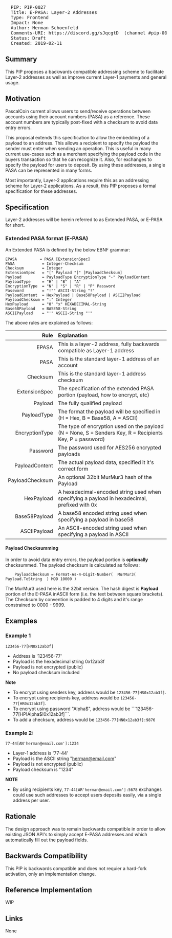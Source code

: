 <pre>
  PIP: PIP-0027
  Title: E-PASA: Layer-2 Addresses
  Type: Frontend
  Impact: None
  Author: Herman Schoenfeld <herman@sphere10.com>
  Comments-URI: https://discord.gg/sJqcgtD  (channel #pip-0027)
  Status: Draft
  Created: 2019-02-11
</pre>

## Summary

This PIP proposes a backwards compatible addressing scheme to facilitate Layer-2 addresses as well as improve current Layer-1 payments and general usage.

## Motivation

PascalCoin current allows users to send/receive operations between accounts using their account numbers (PASA) as a reference. These account numbers are typically post-fixed with a checksum to avoid data entry errors. 

This proposal extends this specification to allow the embedding of a payload to an address. This allows a recipient to specify the payload the sender must enter when sending an operation. This is useful in many current use-cases such as a merchant specifying the payload code in the buyers transaction so that he can recognize it. Also, for exchanges to specify the payload for users to deposit. By using these addresses, a single PASA can be represented in many forms. 

Most importantly, Layer-2 applications require this as an addressing scheme for Layer-2 applications. As a result, this PIP proposes a formal specification for these addresses.

## Specification

Layer-2 addresses will be herein referred to as Extended PASA, or E-PASA for short.

### Extended PASA format (E-PASA)

An Extended PASA is defined by the below EBNF grammar:

    EPASA          = PASA [ExtensionSpec]  
    PASA            = Integer-Checksum
    Checksum        = Integer
    ExtensionSpec   = "[" Payload "]" [PayloadChecksum] 
    Payload         = PayloadType EncryptionType "-" PayloadContent
    PayloadType     = "H" | "B" | "A"
    EncryptionType  = "N" | "S" | "R" | "P" Password
    Password        = "!"" ASCII-String "!"
    PayloadContent  = HexPayload | Base58Payload | ASCIIPayload
    PayloadChecksum = ":" Integer
    HexPayload      = "0" "x" HEXADECIMAL-String
    Base58Payload   = BASE58-String
    ASCIIPayload    = "'" ASCII-String "'"

The above rules are explained as follows:

| Rule            | Explanation                                                                                              |
| --------------: | :------------------------------------------------------------------------------------------------------- |
| EPASA           | This is a layer-2 address, fully backwards compatible as Layer-1 address                                 |
| PASA            | This is the standard layer-1 address of an account                                                       |
| Checksum        | This is the standard layer-1 address checksum                                                            |
| ExtensionSpec   | The specification of the extended PASA portion (payload, how to encrypt, etc)                            |
| Payload         | The fully qualified payload                                                                              |
| PayloadType     | The format the payload will be specified in (H = Hex, B = Base58, A = ASCII)                             |
| EncryptionType  | The type of encryption used on the payload (N = None, S = Senders Key, R = Recipients Key, P = password) |
| Password        | The password used for AES256 encrypted payloads                                                          |
| PayloadContent  | The actual payload data, specified it it's correct form                                                  |
| PayloadChecksum | An optional 32bit MurMur3 hash of the Payload                                                            |
| HexPayload      | A hexadecimal-encoded string used when specifying a payload in hexadecimal, prefixed with 0x             |
| Base58Payload   | A base58 encoded string used when specifying a payload in base58                                         |
| ASCIIPayload    | An ASCII-encoded string used when specifying a payload in ASCII                                          |

#### Payload Checksumming

In order to avoid data entry errors, the payload portion is **optionally** checksummed. The payload checksum is calculated as follows:

```
    PayloadChecksum = Format-As-4-Digit-Number(  MurMur3( Payload.ToString  ) MOD 10000 )
```

The MurMur3 used here is the 32bit version. The hash digest is **Payload** portion of the E-PASA inASCII form (i.e. the text between square brackets). The Checksum by convention is padded to 4 digits and it's range constrained to 0000 - 9999.

## Examples

### Example 1 

```
123456-77[HN0x12ab3f] 
```

- Address is '123456-77'
- Payload is the hexadecimal string 0x12ab3f
- Payload is not encrypted (public)
- No payload checksum included

**Note**
 - To encrypt using senders key, address would be ```123456-77[HS0x12ab3f]```.
 - To encrypt using recipients key, address would be ```123456-77[HR0x12ab3f]```.
 - To encrypt using password "Alpha$", address would be ```123456-77[HP!Alpha$!0x12ab3f]```.
 - To add a checksum, address would be ```123456-77[HN0x12ab3f]:9876```


### Example 2: 

```
77-44[AN'herman@email.com']:1234 
```

- Layer-1 address is '77-44'
- Payload is the ASCII string "herman@email.com"
- Payload is not encrypted (public)
- Payload checksum is "1234"

**NOTE**
- By using recipients key, ```77-44[AR'herman@email.com']:5678``` exchanges could use such addresses to accept users deposits easily, via a single address per user.

## Rationale

The design approach was to remain backwards compatible in order to allow existing JSON API's to simply accept E-PASA addresses and which automatically fill out the payload fields.

## Backwards Compatibility

This PIP is backwards compatible and does not requier a hard-fork activation, only an implementation change.

## Reference Implementation

WIP

## Links

None

